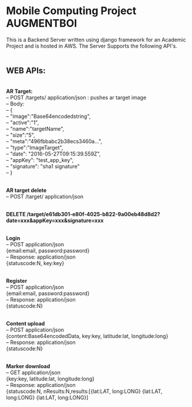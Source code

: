 # Mobile Computing Project AUGMENTBOI
This is a Backend Server written using django framework for an Academic Project and is hosted in AWS.
The Server Supports the following API's.<br>
<br>
## WEB APIs:
<br><b>AR Target:</b>
<br>– POST /targets/ application/json : pushes ar target image
<br>– Body:
<br>– {
<br>– "image":"Base64encodedstring",
<br>– "active":"1",
<br>– "name":"targetName",
<br>– "size":"5",
<br>– "meta":"496fbbabc2b38ecs3460a...",
<br>– "type":"ImageTarget",
<br>– "date": "2016-05-27T09:15:39.559Z",
<br>– "appKey": "test_app_key",
<br>– "signature": "sha1 signature"
<br>– }



<br><b> AR target delete </b>
<br>– POST /target/<targetid> application/json



<br><b>DELETE /target/e61db301-e80f-4025-b822-9a00eb48d8d2?date=xxx&appKey=xxx&signature=xxx </b>



<br><b>Login</b>
<br>– POST application/json
<br>{email:email, password:password}
<br>– Response: application/json
<br>{statuscode:N, key:key}



<br><b>Register</b>
<br>– POST application/json
<br>{email:email, password:password}
<br>– Response: application/json
<br>{statuscode:N}



<br><b>Content upload</b>
<br>– POST application/json
<br>{content:Base64encodedData, key:key, latitude:lat, longitude:long}
<br>– Response: application/json
<br>{statuscode:N}



<br><b>Marker download</b>
<br>– GET application/json
<br>{key:key, latitude:lat, longitude:long}
<br>– Response: application/json
<br>{statuscode:N, nResults:N,results:[{lat:LAT, long:LONG} {lat:LAT, long:LONG} {lat:LAT, long:LONG}]
